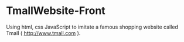# TmallWebsite-Front
Using html, css JavaScript to imitate a famous shopping website called Tmall ( http://www.tmall.com ).
